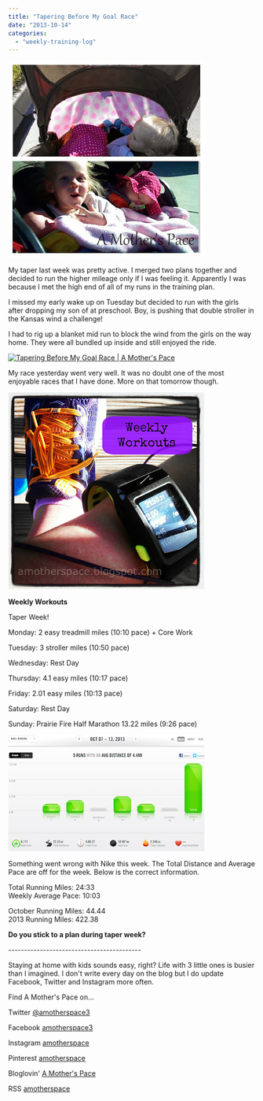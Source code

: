 ```yaml
---
title: "Tapering Before My Goal Race"
date: "2013-10-14"
categories: 
  - "weekly-training-log"
---
```


[![Tapering Before My Goal Race | A Mother's Pace](images/IMG_20131008_104158.jpg "Tapering Before My Goal Race | A Mother's Pace")](http://amotherspace.net/wp-content/uploads/2013/10/IMG_20131008_1041581.jpg)

  
My taper last week was pretty active. I merged two plans together and decided to run the higher mileage only if I was feeling it. Apparently I was because I met the high end of all of my runs in the training plan.  
  
I missed my early wake up on Tuesday but decided to run with the girls after dropping my son of at preschool. Boy, is pushing that double stroller in the Kansas wind a challenge!   
  
I had to rig up a blanket mid run to block the wind from the girls on the way home. They were all bundled up inside and still enjoyed the ride.  
  
  

[![Tapering Before My Goal Race | A Mother's Pace](images/Finished+my+5th+half+marathon+this+morning.+12+seconds+shy+of+a+PR+Finished+in+20445.+%23pfm13+%23halfmarathon+%23motherrunner+%23sweatpink.jpg "Tapering Before My Goal Race | A Mother's Pace")](http://amotherspace.net/wp-content/uploads/2013/10/Finished+my+5th+half+marathon+this+morning.+12+seconds+shy+of+a+PR+Finished+in+20445.+%23pfm13+%23halfmarathon+%23motherrunner+%23sweatpink1.jpg)

  
My race yesterday went very well. It was no doubt one of the most enjoyable races that I have done. More on that tomorrow though.   
  

[![Weekly Workouts | A Mother's Pace](images/Weekly+Workouts4.jpg "Weekly Workouts | A Mother's Pace")](http://amotherspace.net/wp-content/uploads/2013/10/Weekly+Workouts5.jpg)

  
**Weekly Workouts**  
  
Taper Week!  
  
Monday: 2 easy treadmill miles (10:10 pace) + Core Work  
  
Tuesday: 3 stroller miles (10:50 pace)  
  
Wednesday: Rest Day  
  
Thursday: 4.1 easy miles (10:17 pace)  
  
Friday: 2.01 easy miles (10:13 pace)  
  
Saturday: Rest Day  
  
Sunday: Prairie Fire Half Marathon 13.22 miles (9:26 pace)  
  
  

[![](images/NIkeOct13.PNG)](http://3.bp.blogspot.com/-eXQezq26NcI/Ulrv45TBAWI/AAAAAAAAQrw/sqJsMS6mbQw/s1600/NIkeOct13.PNG)

  
Something went wrong with Nike this week. The Total Distance and Average Pace are off for the week. Below is the correct information.  
  
Total Running Miles: 24:33  
Weekly Average Pace: 10:03  
  
October Running Miles: 44.44  
2013 Running Miles: 422.38  
  
  
  

**Do you stick to a plan during taper week?**

  
  
  

\------------------------------------------

  

Staying at home with kids sounds easy, right? Life with 3 little ones is busier than I imagined. I don't write every day on the blog but I do update Facebook, Twitter and Instagram more often.   
  
Find A Mother's Pace on...  
  
Twitter [@amotherspace3](https://twitter.com/amotherspace3)  
  
Facebook [amotherspace3](http://facebook.com/amotherspace3)  
  
Instagram [amotherspace](http://instagram.com/amotherspace)  
  
Pinterest [amotherspace](http://pinterest.com/amotherspace/)  
  
Bloglovin' [A Mother's Pace](http://www.bloglovin.com/en/blog/6680087)  
  
RSS [amotherspace](http://feeds.feedburner.com/amotherspace)
